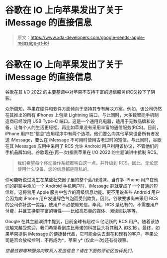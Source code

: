 # 谷歌在 IO 上向苹果发出了关于 iMessage 的直接信息

> 原文：<https://www.xda-developers.com/google-sends-apple-message-at-io/>

# 谷歌在 IO 上向苹果发出了关于 iMessage 的直接信息

谷歌在其 I/O 2022 的主要基调中对苹果不支持丰富的通信服务(RCS)投下了阴影。

众所周知，苹果在硬件和软件方面倾向于坚持其专有解决方案。例如，该公司仍然在其推出的所有 iPhones 上包括 Lightning 端口。与此同时，大多数智能手机制造商已经改用 USB Type-C 端口。这是一个通用充电器，适用于无数品牌和设备，让每个人的生活更轻松。再比如苹果没有采用丰富的通信服务(RCS)。目前，iPhone 用户在“信息”应用程序中有两个选项。他们要么向其他苹果设备所有者发送 iMessage，要么在 iMessage 不可用时使用古老过时的短信。与此同时，谷歌在其 Messages 应用中采用了 RCS 允许 Android 用户利用该协议，不管他们的手机品牌如何。谷歌现在(再一次)指责苹果在 I/O 2022 的主题演讲中抵制 RCS。

> 我们希望每个移动操作系统都明白这一点，并升级到 RCS。因此，无论您使用什么设备，您的信息都是隐私的。

你可能听说过发生在某些社交圈子里的整个蓝/绿泡沫。当许多 iPhone 用户在他们的群聊中添加一个 Android 手机用户时，iMessage 群就变成了一个普通的短信群。这将禁用 Apple 服务中包含的高级信息功能。更不用说某些 Android 用户会因为向 iPhone 用户发送绿色气泡而受到欺负。因此，谷歌要求尚未采用 RCS 的公司弥补这一差距，使用户不必依赖短信。毕竟，RCS 是私有的，不需要用户付费，并且支持更丰富的特性——比如高质量的媒体、阅读回执等等。

Google 在其主题演讲中提到，目前全球有超过 5 亿活跃的 RCS 用户。随着该协议越来越受欢迎，我们希望看到库比蒂诺的科技巨头将其融入 [iOS 16](https://www.xda-developers.com/wwdc22-wishlist-ios-16-features/) 。最终，如果苹果提供 iMessage 的便捷替代品，它可能会失去潜在和现有的客户。苹果公司是否会放松控制，不再成为*，苹果 y* (仅此一次)还有待观察。

*您最依赖哪种服务向联系人发送信息？请在下面的评论区告诉我们。*